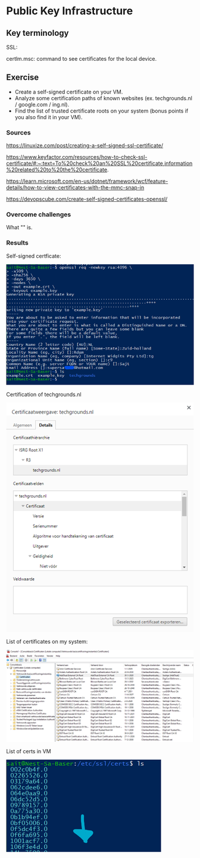 # Public Key Infrastructure

## Key terminology
SSL:

certlm.msc: command to see certificates for the local device.

## Exercise
- Create a self-signed certificate on your VM.
- Analyze some certification paths of known websites (ex. techgrounds.nl / google.com / ing.nl).
- Find the list of trusted certificate roots on your system (bonus points if you also find it in your VM).

### Sources

https://linuxize.com/post/creating-a-self-signed-ssl-certificate/

https://www.keyfactor.com/resources/how-to-check-ssl-certificate/#:~:text=To%20check%20an%20SSL%20certificate,information%20related%20to%20the%20certificate.

https://learn.microsoft.com/en-us/dotnet/framework/wcf/feature-details/how-to-view-certificates-with-the-mmc-snap-in

https://devopscube.com/create-self-signed-certificates-openssl/


### Overcome challenges
What "\" is.

### Results

Self-signed certficate:

![openssl](../00_includes/SEC/SEC-06-01.png)

Certification of techgrounds.nl

![vraag2](../00_includes/SEC/SEC-06-02.png)

List of certificates on my system:

![vraag2](../00_includes/SEC/SEC-06-03.png)

List of certs in VM

![certsinlinux](../00_includes/SEC/SEC-06-04.png)

